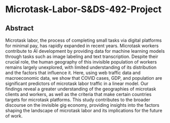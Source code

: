 # Microtask-Labor-S&DS-492-Project

## Abstract
Microtask labor, the process of completing small tasks via digital platforms for minimal pay, has rapidly expanded in recent years. Microtask workers contribute to AI development by providing data for machine learning models through tasks such as image labeling and text transcription. Despite their crucial role, the human geography of this invisible population of workers remains largely unexplored, with limited understanding of its distribution and the factors that influence it. Here, using web traffic data and macroeconomic data, we show that COVID cases, GDP, and population are significant predictors of microtask labor traffic in a linear model. Our findings reveal a greater understanding of the geographies of microtask clients and workers, as well as the criteria that make certain countries targets for microtask platforms. This study contributes to the broader discourse on the invisible gig economy, providing insights into the factors shaping the landscape of microtask labor and its implications for the future of work.
